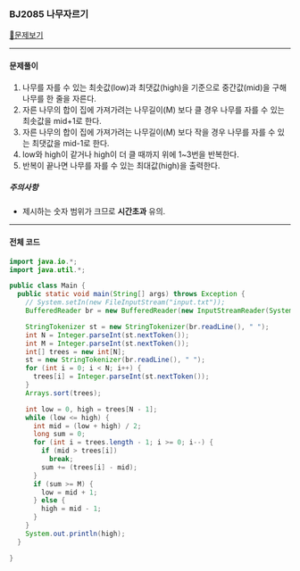### BJ2085 나무자르기

[📁문제보기](https://www.acmicpc.net/problem/2805)

---

#### 문제풀이

1. 나무를 자를 수 있는 최솟값(low)과 최댓값(high)을 기준으로 중간값(mid)을 구해 나무를 한 줄을 자른다.
2. 자른 나무의 합이 집에 가져가려는 나무길이(M) 보다 클 경우 나무를 자를 수 있는 최솟값을 mid+1로 한다.
3. 자른 나무의 합이 집에 가져가려는 나무길이(M) 보다 작을 경우 나무를 자를 수 있는 최댓값을 mid-1로 한다.
4. low와 high이 같거나 high이 더 클 때까지 위에 1~3번을 반복한다.
5. 반복이 끝나면 나무를 자를 수 있는 최대값(high)을 출력한다.

##### 주의사항

- 제시하는 숫자 범위가 크므로 **시간초과** 유의.

---

#### 전체 코드

```java
import java.io.*;
import java.util.*;

public class Main {
  public static void main(String[] args) throws Exception {
    // System.setIn(new FileInputStream("input.txt"));
    BufferedReader br = new BufferedReader(new InputStreamReader(System.in));

    StringTokenizer st = new StringTokenizer(br.readLine(), " ");
    int N = Integer.parseInt(st.nextToken());
    int M = Integer.parseInt(st.nextToken());
    int[] trees = new int[N];
    st = new StringTokenizer(br.readLine(), " ");
    for (int i = 0; i < N; i++) {
      trees[i] = Integer.parseInt(st.nextToken());
    }
    Arrays.sort(trees);

    int low = 0, high = trees[N - 1];
    while (low <= high) {
      int mid = (low + high) / 2;
      long sum = 0;
      for (int i = trees.length - 1; i >= 0; i--) {
        if (mid > trees[i])
          break;
        sum += (trees[i] - mid);
      }
      if (sum >= M) {
        low = mid + 1;
      } else {
        high = mid - 1;
      }
    }
    System.out.println(high);
  }

}

```
